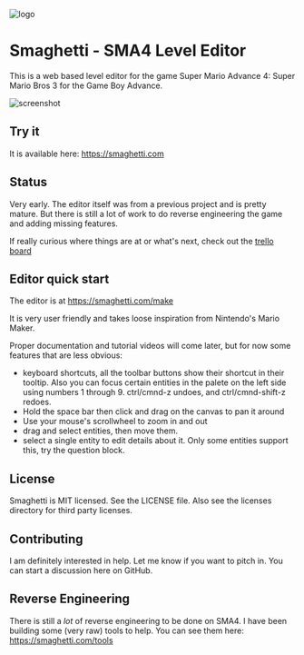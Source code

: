![logo](https://github.com/city41/smaghetti/blob/main/illustrations/logo_140.png?raw=true)
# Smaghetti - SMA4 Level Editor

This is a web based level editor for the game Super Mario Advance 4: Super Mario Bros 3 for the Game Boy Advance.

![screenshot](https://github.com/city41/smaghetti/blob/main/screenshot.png?raw=true)

## Try it

It is available here: https://smaghetti.com

## Status

Very early. The editor itself was from a previous project and is pretty mature. But there is still a lot of work to do reverse engineering the game and adding missing features.

If really curious where things are at or what's next, check out the [trello board](https://trello.com/b/SKzcVqgT/smaghetti)

## Editor quick start

The editor is at https://smaghetti.com/make

It is very user friendly and takes loose inspiration from Nintendo's Mario Maker. 

Proper documentation and tutorial videos will come later, but for now some features that are less obvious:

* keyboard shortcuts, all the toolbar buttons show their shortcut in their tooltip. Also you can focus certain entities in the palete on the left side using numbers 1 through 9. ctrl/cmnd-z undoes, and ctrl/cmnd-shift-z redoes.
* Hold the space bar then click and drag on the canvas to pan it around
* Use your mouse's scrollwheel to zoom in and out
* drag and select entities, then move them.
* select a single entity to edit details about it. Only some entities support this, try the question block.

## License

Smaghetti is MIT licensed. See the LICENSE file. Also see the licenses directory for third party licenses.

## Contributing

I am definitely interested in help. Let me know if you want to pitch in. You can start a discussion here on GitHub.

## Reverse Engineering

There is still a *lot* of reverse engineering to be done on SMA4. I have been building some (very raw) tools to help. You can see them here: https://smaghetti.com/tools
